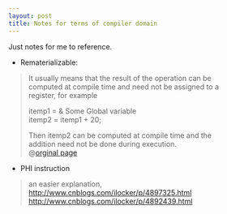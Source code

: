 ```yaml
---
layout: post
title: Notes for terms of compiler domain
---
```

Just notes for me to reference.

* Rematerializable:

> It usually means that the result of the operation can be  
> computed at compile time and need not be assigned to a  
> register, for example  
>
> itemp1 = & Some Global variable  
> itemp2 = itemp1 + 20;
> 
> Then itemp2 can be computed at compile time and the  
> addition need not be done during execution.  
> @[orginal page](https://sourceforge.net/p/sdcc/mailman/message/5474241/)

* PHI instruction

> an easier explanation,  
> http://www.cnblogs.com/ilocker/p/4897325.html
> http://www.cnblogs.com/ilocker/p/4892439.html
